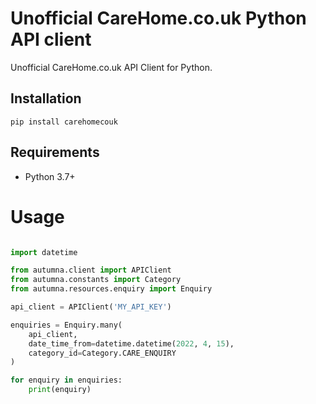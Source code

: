 # Unofficial CareHome.co.uk Python API client

Unofficial CareHome.co.uk API Client for Python.


## Installation

```
pip install carehomecouk
```


## Requirements

- Python 3.7+


# Usage

```Python

import datetime

from autumna.client import APIClient
from autumna.constants import Category
from autumna.resources.enquiry import Enquiry

api_client = APIClient('MY_API_KEY')

enquiries = Enquiry.many(
    api_client,
    date_time_from=datetime.datetime(2022, 4, 15),
    category_id=Category.CARE_ENQUIRY
)

for enquiry in enquiries:
    print(enquiry)

